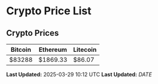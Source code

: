 # Crypto Price List

## Crypto Prices
| Bitcoin | Ethereum | Litecoin |
| ------- | -------- | -------- |
| $83288 | $1869.33 | $86.07 |
**Last Updated:** 2025-03-29 10:12 UTC
**Last Updated:** $DATE$

